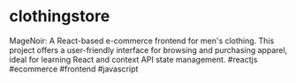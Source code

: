 # clothingstore
MageNoir: A React-based e-commerce frontend for men's clothing. This project offers a user-friendly interface for browsing and purchasing apparel, ideal for learning React and context API state management. #reactjs #ecommerce #frontend #javascript
